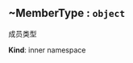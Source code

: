 <a name="module_miot/service/smarthome..MemberType"></a>

## ~MemberType : <code>object</code>
成员类型

**Kind**: inner namespace  
